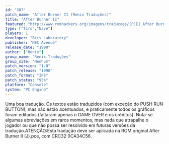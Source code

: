```yaml
---
id: "307"
patch_name: "After Burner II (Renix Traduções)"
title: "After Burner II"
featured: "http://www.romhackers.org/imagens/traducoes/[PCE] After Burner II - Renix - 1.png"
type: ["Tiro","Nave"]
players: 1
developer: "Bits Laboratory"
publisher: "NEC Avenue"
release_date: "1990"
author: ["Renix"]
group_name: "Renix Traduções"
group_site: "Nenhum"
patch_version: "1.0"
patch_release: "1990"
patch_format: "IPS"
patch_status: "95%"
platform: "Console"
system: "PC Engine"
---
```


Uma boa tradução. Os textos estão traduzidos (com exceção do PUSH RUN BUTTON), mas não estão acentuados, e praticamente todos os gráficos foram editados (faltaram apenas o GAME OVER e os créditos). Nota-se algumas abreviações em raros momentos, mas nada que atrapalhe o jogador ou que não possa ser resolvido em futuras versões da tradução.ATENÇÃO:Esta tradução deve ser aplicada na ROM original After Burner II (J).pce, com CRC32 0CA34C56.